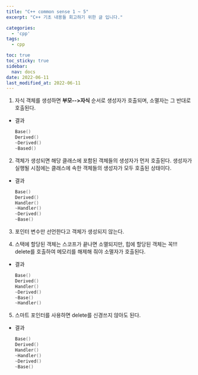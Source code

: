```yaml
---
title: "C++ common sense 1 ~ 5"
excerpt: "C++ 기초 내용들 회고하기 위한 글 입니다."

categories:
  - 'cpp'
tags:
  - cpp

toc: true
toc_sticky: true
sidebar:
  nav: docs
date: 2022-06-11
last_modified_at: 2022-06-11
---
```


1. 자식 객체를 생성하면 **부모-->자식** 순서로 생성자가 호출되며, 소멸자는 그 반대로 호출된다.
  <script src="https://gist.github.com/pine939/5f7d273a727c41f571a2ab95fdb826d5.js"></script>
  * 결과
    ```cpp
    Base()
    Derived()
    ~Derived()
    ~Based()
    ```

2. 객체가 생성되면 해당 클래스에 포함된 객체들의 생성자가 먼저 호출된다. 생성자가 실행될 시점에는 클래스에 속한 객체들의 생성자가 모두 호출된 상태이다.
  <script src="https://gist.github.com/pine939/d9b06e71e785b1b3597167574f14419e.js"></script>
  * 결과
    ```cpp
    Base()
    Derived()
    Handler()
    ~Handler()
    ~Derived()
    ~Base()
    ```

3. 포인터 변수만 선언한다고 객체가 생성되지 않는다.
  <script src="https://gist.github.com/pine939/fa2b16fabba73b22e8d571430adf3c2f.js"></script>

4. 스택에 할당된 객체는 스코프가 끝나면 소멸되지만, 힙에 할당된 객체는 꼭!!! delete를 호출하여 메모리를 해제해 줘야 소멸자가 호출된다. 
  <script src="https://gist.github.com/pine939/bed008af101bf244071c0655c99550d3.js"></script>
  * 결과
    ```cpp
    Base()
    Derived()
    Handler()
    ~Derived()
    ~Base()
    ~Handler()
    ```

5. 스마트 포인터를 사용하면 delete를 신경쓰지 않아도 된다.
  <script src="https://gist.github.com/pine939/943156d8f5be5acb05d69557d2206aa5.js"></script>
  * 결과
    ```cpp
    Base()
    Derived()
    Handler()
    ~Handler()
    ~Derived()
    ~Base()
    ```